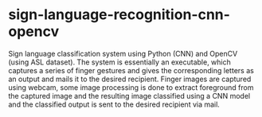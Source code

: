 # sign-language-recognition-cnn-opencv
Sign language classification system using Python (CNN) and OpenCV  (using ASL dataset). The system is essentially an executable, which captures  a series of finger gestures and gives the corresponding letters as an output  and mails it to the desired recipient. Finger images are captured using  webcam, some image processing is done to extract foreground from the  captured image and the resulting image classified using a CNN model and the  classified output is sent to the desired recipient via mail.
